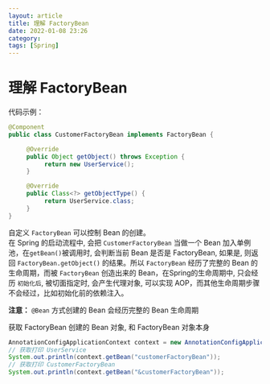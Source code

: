```yaml
---
layout: article  
title: 理解 FactoryBean  
date: 2022-01-08 23:26  
category:  
tags: [Spring]  
---
```


# 理解 FactoryBean

代码示例：
```java
@Component
public class CustomerFactoryBean implements FactoryBean {

     @Override
     public Object getObject() throws Exception {
          return new UserService();
     }

     @Override
     public Class<?> getObjectType() {
          return UserService.class;
     }
}
```

自定义 `FactoryBean` 可以控制 Bean 的创建。  
在 Spring 的启动流程中, 会把 `CustomerFactoryBean` 当做一个 Bean 加入单例池，在`getBean()`被调用时, 会判断当前 Bean 是否是 FactoryBean, 如果是, 则返回 `FactoryBean.getObject()` 的结果。所以 `FactoryBean` 经历了完整的 Bean 的生命周期，而被 `FactoryBean` 创造出来的 Bean，在Spring的生命周期中, 只会经历 `初始化后`, 被切面指定时, 会产生代理对象, 可以实现 AOP，而其他生命周期步骤不会经过，比如初始化前的依赖注入。

**注意：** `@Bean` 方式创建的 Bean 会经历完整的 Bean 生命周期

获取 FactoryBean 创建的 Bean 对象, 和 FactoryBean 对象本身
```java
AnnotationConfigApplicationContext context = new AnnotationConfigApplicationContext(AppConfig.class);
// 获取打印 UserService
System.out.println(context.getBean("customerFactoryBean"));
// 获取打印 CustomerFactoryBean
System.out.println(context.getBean("&customerFactoryBean"));
```
